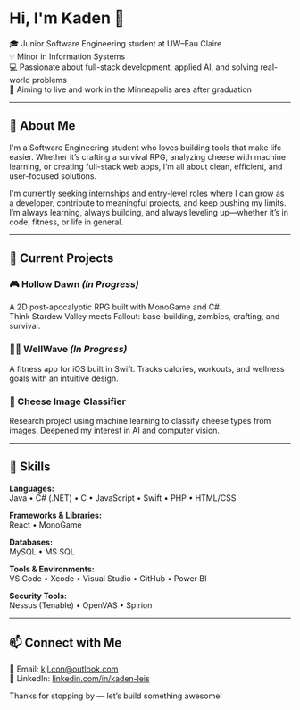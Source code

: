 # Hi, I'm Kaden 👋

🎓 Junior Software Engineering student at UW–Eau Claire  
💡 Minor in Information Systems  
💻 Passionate about full-stack development, applied AI, and solving real-world problems  
📍 Aiming to live and work in the Minneapolis area after graduation

---

## 🚀 About Me

I'm a Software Engineering student who loves building tools that make life easier. Whether it’s crafting a survival RPG, analyzing cheese with machine learning, or creating full-stack web apps, I’m all about clean, efficient, and user-focused solutions.

I'm currently seeking internships and entry-level roles where I can grow as a developer, contribute to meaningful projects, and keep pushing my limits. I’m always learning, always building, and always leveling up—whether it’s in code, fitness, or life in general.

---

## 🔨 Current Projects

### 🎮 Hollow Dawn *(In Progress)*  
A 2D post-apocalyptic RPG built with MonoGame and C#.  
Think Stardew Valley meets Fallout: base-building, zombies, crafting, and survival.

### 🏋️‍♂️ WellWave *(In Progress)*  
A fitness app for iOS built in Swift. Tracks calories, workouts, and wellness goals with an intuitive design.

### 🧀 Cheese Image Classifier  
Research project using machine learning to classify cheese types from images. Deepened my interest in AI and computer vision.

---

## 🧠 Skills

**Languages:**  
Java • C# (.NET) • C • JavaScript • Swift • PHP • HTML/CSS

**Frameworks & Libraries:**  
React • MonoGame

**Databases:**  
MySQL • MS SQL

**Tools & Environments:**  
VS Code • Xcode • Visual Studio • GitHub • Power BI

**Security Tools:**  
Nessus (Tenable) • OpenVAS • Spirion

---

## 📫 Connect with Me

📧 Email: [kjl.con@outlook.com](mailto:kjl.con@outlook.com)  
🔗 LinkedIn: [linkedin.com/in/kaden-leis](https://www.linkedin.com/in/kaden-leis)

Thanks for stopping by — let’s build something awesome!

<!--
**kadenleis/kadenleis** is a ✨ _special_ ✨ repository because its `README.md` (this file) appears on your GitHub profile.

Here are some ideas to get you started:

- 🔭 I’m currently working on ...
- 🌱 I’m currently learning ...
- 👯 I’m looking to collaborate on ...
- 🤔 I’m looking for help with ...
- 💬 Ask me about ...
- 📫 How to reach me: ...
- 😄 Pronouns: ...
- ⚡ Fun fact: ...
-->
